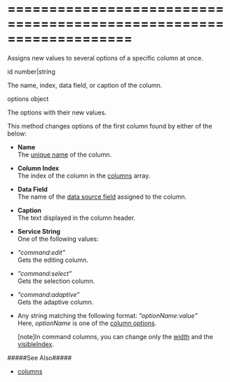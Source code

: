 <!--**
/*-------------------------------------------
    Auto-generated file. Do not modify.
-------------------------------------------

**-->
===================================================================
===================================================================

<!--shortDescription-->
Assigns new values to several options of a specific column at once.
<!--/shortDescription-->

<!--paramName1-->id<!--/paramName1-->
<!--paramType1-->number|string<!--/paramType1-->
<!--paramDescription1-->
The name, index, data field, or caption of the column.
<!--/paramDescription1-->

<!--paramName2-->options<!--/paramName2-->
<!--paramType2-->object<!--/paramType2-->
<!--paramDescription2-->
The options with their new values.
<!--/paramDescription2-->

<!--fullDescription-->
This method changes options of the first column found by either of the below:

* **Name**		
The [unique name]({basewidgetpath}/Configuration/columns/#name) of the column.

* **Column Index**		
The index of the column in the [columns]({basewidgetpath}/Configuration/columns/) array.

* **Data Field**		
The name of the [data source field]({basewidgetpath}/Configuration/columns/#dataField) assigned to the column.

* **Caption**		
The text displayed in the column header.

* **Service String**  
One of the following values:
 - *"command:edit"*    
    Gets the editing column.

 - *"command:select"*    
    Gets the selection column.  

 - *"command:adaptive"*  
    Gets the adaptive column.
 
 - Any string matching the following format: *"optionName:value"*  
    Here, *optionName* is one of the [column options]({basewidgetpath}/Configuration/columns/).

    [note]In command columns, you can change only the [width]({basewidgetpath}/Configuration/columns/#width) and the [visibleIndex]({basewidgetpath}/Configuration/columns/#visibleIndex).  

#####See Also#####
- [columns]({basewidgetpath}/Configuration/columns/)
<!--/fullDescription-->
